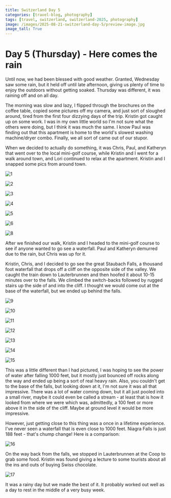 ```yaml
---
title: Switzerland Day 5
categories: [travel-blog, photography]
tags: [travel, switzerland, switzerland-2025, photography]
image: /images/2025-08-21-switzerland-day-5/preview-image.jpg
image_tall: True
---
```


# Day 5 (Thursday) - Here comes the rain

Until now, we had been blessed with good weather. Granted, Wednesday saw some rain, but it held off until late afternoon, giving us plenty of time to enjoy the outdoors without getting soaked. Thursday was different, it was raining off and on all day.

The morning was slow and lazy, I flipped through the brochures on the coffee table, copied some pictures off my camera, and just sort of sloughed around, tired from the first four dizzying days of the trip. Kristin got caught up on some work. I was in my own little world so I'm not sure what the others were doing, but I think it was much the same. I know Paul was finding out that this apartment is home to the world's slowest washing machine/dryer combo. Finally, we all sort of came out of our stupor.

When we decided to actually do something, it was Chris, Paul, and Katheryn that went over to the local mini-golf course, while Kristin and I went for a walk around town, and Lori continued to relax at the apartment. Kristin and I snapped some pics from around town.

<a href='javascript:void(0);' name='pic-1'></a>
![1](/images/2025-08-21-switzerland-day-5/1.jpg)
_&nbsp; <a href='{% link photo_info/pi-2025-08-21-1.md %}'><i class='fa fa-info-circle' style='font-size: 0.73em;'></i></a>_

<a href='javascript:void(0);' name='pic-2'></a>
![2](/images/2025-08-21-switzerland-day-5/2.jpg)
_&nbsp; <a href='{% link photo_info/pi-2025-08-21-2.md %}'><i class='fa fa-info-circle' style='font-size: 0.73em;'></i></a>_

<a href='javascript:void(0);' name='pic-3'></a>
![3](/images/2025-08-21-switzerland-day-5/3.jpg)
_&nbsp; <a href='{% link photo_info/pi-2025-08-21-3.md %}'><i class='fa fa-info-circle' style='font-size: 0.73em;'></i></a>_

<a href='javascript:void(0);' name='pic-4'></a>
![4](/images/2025-08-21-switzerland-day-5/4.jpg)
_&nbsp; <a href='{% link photo_info/pi-2025-08-21-4.md %}'><i class='fa fa-info-circle' style='font-size: 0.73em;'></i></a>_

<a href='javascript:void(0);' name='pic-5'></a>
![5](/images/2025-08-21-switzerland-day-5/5.jpg)
_&nbsp; <a href='{% link photo_info/pi-2025-08-21-5.md %}'><i class='fa fa-info-circle' style='font-size: 0.73em;'></i></a>_

<a href='javascript:void(0);' name='pic-6'></a>
![6](/images/2025-08-21-switzerland-day-5/6.jpg)
_&nbsp; <a href='{% link photo_info/pi-2025-08-21-6.md %}'><i class='fa fa-info-circle' style='font-size: 0.73em;'></i></a>_

<a href='javascript:void(0);' name='pic-8'></a>
![8](/images/2025-08-21-switzerland-day-5/8.jpg)
_&nbsp; <a href='{% link photo_info/pi-2025-08-21-8.md %}'><i class='fa fa-info-circle' style='font-size: 0.73em;'></i></a>_

After we finished our walk, Kristin and I headed to the mini-golf course to see if anyone wanted to go see a waterfall. Paul and Katheryn demurred due to the rain, but Chris was up for it.

Kristin, Chris, and I decided to go see the great Staubach Falls, a thousand foot waterfall that drops off a cliff on the opposite side of the valley. We caught the train down to Lauterbrunnen and then hoofed it about 10-15 minutes over to the falls. We climbed the switch-backs followed by rugged stairs up the side of and into the cliff. I thought we would come out at the base of the waterfall, but we ended up behind the falls.

<a href='javascript:void(0);' name='pic-9'></a>
![9](/images/2025-08-21-switzerland-day-5/9.jpg)
_&nbsp; <a href='{% link photo_info/pi-2025-08-21-9.md %}'><i class='fa fa-info-circle' style='font-size: 0.73em;'></i></a>_


<a href='javascript:void(0);' name='pic-10'></a>
![10](/images/2025-08-21-switzerland-day-5/10.jpg)
_&nbsp; <a href='{% link photo_info/pi-2025-08-21-10.md %}'><i class='fa fa-info-circle' style='font-size: 0.73em;'></i></a>_

<a href='javascript:void(0);' name='pic-11'></a>
![11](/images/2025-08-21-switzerland-day-5/11.jpg)
_&nbsp; <a href='{% link photo_info/pi-2025-08-21-11.md %}'><i class='fa fa-info-circle' style='font-size: 0.73em;'></i></a>_

<a href='javascript:void(0);' name='pic-12'></a>
![12](/images/2025-08-21-switzerland-day-5/12.jpg)
_&nbsp; <a href='{% link photo_info/pi-2025-08-21-12.md %}'><i class='fa fa-info-circle' style='font-size: 0.73em;'></i></a>_

<a href='javascript:void(0);' name='pic-13'></a>
![13](/images/2025-08-21-switzerland-day-5/13.jpg)
_&nbsp; <a href='{% link photo_info/pi-2025-08-21-13.md %}'><i class='fa fa-info-circle' style='font-size: 0.73em;'></i></a>_

<a href='javascript:void(0);' name='pic-14'></a>
![14](/images/2025-08-21-switzerland-day-5/14.jpg)
_&nbsp; <a href='{% link photo_info/pi-2025-08-21-14.md %}'><i class='fa fa-info-circle' style='font-size: 0.73em;'></i></a>_

<a href='javascript:void(0);' name='pic-15'></a>
![15](/images/2025-08-21-switzerland-day-5/15.jpg)
_&nbsp; <a href='{% link photo_info/pi-2025-08-21-15.md %}'><i class='fa fa-info-circle' style='font-size: 0.73em;'></i></a>_

This was a little different than I had pictured, I was hoping to see the power of water after falling 1000 feet, but it mostly just bounced off rocks along the way and ended up being a sort of real heavy rain. Also, you couldn't get to the base of the falls, but looking down at it, I'm not sure it was all that impressive. There was a lot of water coming down, but it all just pooled into a small river, maybe it could even be called a stream - at least that is how it looked from where we were which was, admittedly, a 100 feet or more above it in the side of the cliff. Maybe at ground level it would be more impressive.

However, just getting close to this thing was a once in a lifetime experience. I've never seen a waterfall that is even close to 1000 feet. Niagra Falls is just 188 feet - that's chump change! Here is a comparison:

<a href='javascript:void(0);' name='pic-16'></a>
![16](/images/2025-08-21-switzerland-day-5/16.jpg)
_&nbsp; <a href='{% link photo_info/pi-2025-08-21-16.md %}'><i class='fa fa-info-circle' style='font-size: 0.73em;'></i></a>_

On the way back from the falls, we stopped in Lauterbrunnen at the Coop to grab some food. Kristin was found giving a lecture to some tourists about all the ins and outs of buying Swiss chocolate.

<a href='javascript:void(0);' name='pic-17'></a>
![17](/images/2025-08-21-switzerland-day-5/17.jpg)
_&nbsp; <a href='{% link photo_info/pi-2025-08-21-17.md %}'><i class='fa fa-info-circle' style='font-size: 0.73em;'></i></a>_

It was a rainy day but we made the best of it. It probably worked out well as a day to rest in the middle of a very busy week.
